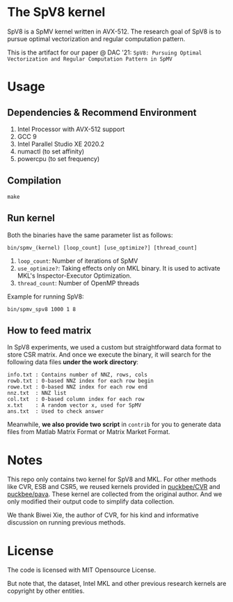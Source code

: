 # The SpV8 kernel

SpV8 is a SpMV kernel written in AVX-512. The research goal of SpV8 is to pursue optimal vectorization and regular computation pattern.

This is the artifact for our paper @ DAC '21: `SpV8: Pursuing Optimal Vectorization and Regular Computation Pattern in SpMV`

# Usage

## Dependencies & Recommend Environment

1. Intel Processor with AVX-512 support
2. GCC 9
3. Intel Parallel Studio XE 2020.2
4. numactl (to set affinity)
5. powercpu (to set frequency)

## Compilation

```
make
```

## Run kernel

Both the binaries have the same parameter list as follows:

```
bin/spmv_(kernel) [loop_count] [use_optimize?] [thread_count]
```

1. `loop_count`: Number of iterations of SpMV
2. `use_optimize?`: Taking effects only on MKL binary. It is used to activate MKL's Inspector-Executor Optimization.
3. `thread_count`: Number of OpenMP threads

Example for running SpV8:

```
bin/spmv_spv8 1000 1 8
```

## How to feed matrix

In SpV8 experiments, we used a custom but straightforward data format to store CSR matrix. And once we execute the binary, it will search for the following data files **under the work directory**:

```
info.txt : Contains number of NNZ, rows, cols
rowb.txt : 0-based NNZ index for each row begin
rowe.txt : 0-based NNZ index for each row end
nnz.txt  : NNZ list
col.txt  : 0-based column index for each row
x.txt    : A random vector x, used for SpMV
ans.txt  : Used to check answer
```

Meanwhile, **we also provide two script** in `contrib` for you to generate data files from Matlab Matrix Format or Matrix Market Format.

# Notes

This repo only contains two kernel for SpV8 and MKL. For other methods like CVR, ESB and CSR5, we reused kernels provided in [puckbee/CVR](https://github.com/puckbee/CVR) and [puckbee/pava](https://github.com/puckbee/pava). These kernel are collected from the original author. And we only modified their output code to simplify data collection.

We thank Biwei Xie, the author of CVR, for his kind and informative discussion on running previous methods.

# License

The code is licensed with MIT Opensource License.

But note that, the dataset, Intel MKL and other previous research kernels are copyright by other entities.

